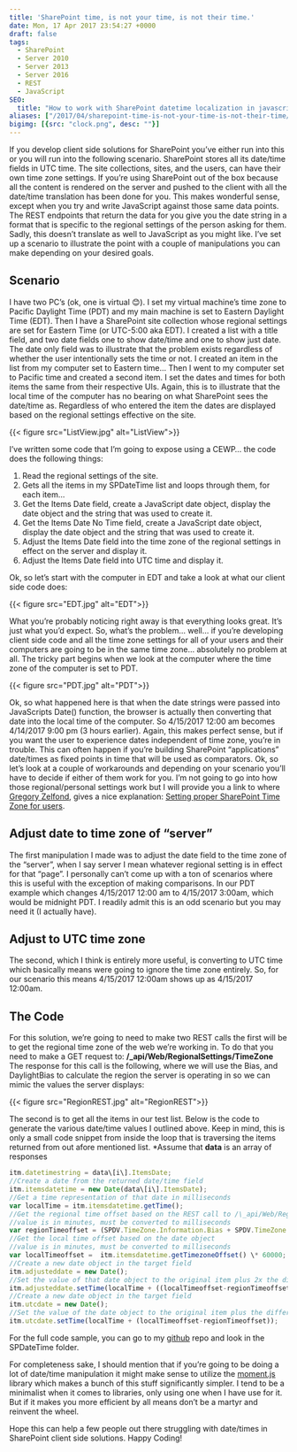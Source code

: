 ```yaml
---
title: 'SharePoint time, is not your time, is not their time.'
date: Mon, 17 Apr 2017 23:54:27 +0000
draft: false
tags: 
  - SharePoint
  - Server 2010
  - Server 2013
  - Server 2016
  - REST
  - JavaScript
SEO:
  title: "How to work with SharePoint datetime localization in javascript"
aliases: ["/2017/04/sharepoint-time-is-not-your-time-is-not-their-time/"]
bigimg: [{src: "clock.png", desc: ""}]
---
```


If you develop client side solutions for SharePoint you’ve either run into this or you will run into the following scenario. SharePoint stores all its date/time fields in UTC time. The site collections, sites, and the users, can have their own time zone settings. If you’re using SharePoint out of the box because all the content is rendered on the server and pushed to the client with all the date/time translation has been done for you. This makes wonderful sense, except when you try and write JavaScript against those same data points. The REST endpoints that return the data for you give you the date string in a format that is specific to the regional settings of the person asking for them. Sadly, this doesn’t translate as well to JavaScript as you might like. I’ve set up a scenario to illustrate the point with a couple of manipulations you can make depending on your desired goals.

## Scenario

I have two PC’s (ok, one is virtual 😊). I set my virtual machine’s time zone to Pacific Daylight Time (PDT) and my main machine is set to Eastern Daylight Time (EDT). Then I have a SharePoint site collection whose regional settings are set for Eastern Time (or UTC-5:00 aka EDT). I created a list with a title field, and two date fields one to show date/time and one to show just date. The date only field was to illustrate that the problem exists regardless of whether the user intentionally sets the time or not. I created an item in the list from my computer set to Eastern time… Then I went to my computer set to Pacific time and created a second item. I set the dates and times for both items the same from their respective UIs. Again, this is to illustrate that the local time of the computer has no bearing on what SharePoint sees the date/time as. Regardless of who entered the item the dates are displayed based on the regional settings effective on the site.

{{< figure src="ListView.jpg" alt="ListView">}}

I’ve written some code that I’m going to expose using a CEWP… the code does the following things:

1. Read the regional settings of the site.
2. Gets all the items in my SPDateTime list and loops through them, for each item…
3. Get the Items Date field, create a JavaScript date object, display the date object and the string that was used to create it.
4. Get the Items Date No Time field, create a JavaScript date object, display the date object and the string that was used to create it.
5. Adjust the Items Date field into the time zone of the regional settings in effect on the server and display it.
6. Adjust the Items Date field into UTC time and display it.

Ok, so let’s start with the computer in EDT and take a look at what our client side code does:

{{< figure src="EDT.jpg" alt="EDT">}}

What you’re probably noticing right away is that everything looks great. It’s just what you’d expect. So, what’s the problem… well… if you’re developing client side code and all the time zone settings for all of your users and their computers are going to be in the same time zone… absolutely no problem at all. The tricky part begins when we look at the computer where the time zone of the computer is set to PDT.

{{< figure src="PDT.jpg" alt="PDT">}}

Ok, so what happened here is that when the date strings were passed into JavaScripts Date() function, the browser is actually then converting that date into the local time of the computer. So 4/15/2017 12:00 am becomes 4/14/2017 9:00 pm (3 hours earlier). Again, this makes perfect sense, but if you want the user to experience dates independent of time zone, you’re in trouble. This can often happen if you’re building SharePoint “applications” date/times as fixed points in time that will be used as comparators. Ok, so let’s look at a couple of workarounds and depending on your scenario you’ll have to decide if either of them work for you. I’m not going to go into how those regional/personal settings work but I will provide you a link to where
[Gregory Zelfond](https://twitter.com/gregoryzelfond), gives a nice explanation: [Setting proper SharePoint Time Zone for users](https://sharepointmaven.com/sharepoint-time-zone/).

## Adjust date to time zone of “server”

The first manipulation I made was to adjust the date field to the time zone of the “server”, when I say server I mean whatever regional setting is in effect for that “page”. I personally can’t come up with a ton of scenarios where this is useful with the exception of making comparisons. In our PDT example which changes 4/15/2017 12:00 am to 4/15/2017 3:00am, which would be midnight PDT. I readily admit this is an odd scenario but you may need it (I actually have).

## Adjust to UTC time zone

The second, which I think is entirely more useful, is converting to UTC time which basically means were going to ignore the time zone entirely. So, for our scenario this means 4/15/2017 12:00am shows up as 4/15/2017 12:00am.

## The Code

For this solution, we’re going to need to make two REST calls the first will be to get the regional time zone of the web we’re working in. To do that you need to make a GET request to: **/\_api/Web/RegionalSettings/TimeZone** The response for this call is the following, where we will use the Bias, and DaylightBias to calculate the region the server is operating in so we can mimic the values the server displays:

{{< figure src="RegionREST.jpg" alt="RegionREST">}}

The second is to get all the items in our test list. Below is the code to generate the various date/time values I outlined above. Keep in mind, this is only a small code snippet from inside the loop that is traversing the items returned from out afore mentioned list. \*Assume that **data** is an array of responses

```javascript
itm.datetimestring = data\[i\].ItemsDate;
//Create a date from the returned date/time field
itm.itemsdatetime = new Date(data\[i\].ItemsDate);
//Get a time representation of that date in milliseconds 
var localTime = itm.itemsdatetime.getTime();
//Get the regional time offset based on the REST call to /\_api/Web/RegionalSettings/TimeZone
//value is in minutes, must be converted to milliseconds
var regionTimeoffset = (SPDV.TimeZone.Information.Bias + SPDV.TimeZone.Information.DaylightBias) \* 60000;
//Get the local time offset based on the date object
//value is in minutes, must be converted to milliseconds
var localTimeoffset =  itm.itemsdatetime.getTimezoneOffset() \* 60000;
//Create a new date object in the target field
itm.adjusteddate = new Date();
//Set the value of that date object to the original item plus 2x the difference between the local time zone offset and the regional time zone offset
itm.adjusteddate.setTime(localTime + ((localTimeoffset-regionTimeoffset) \* 2 ));
//Create a new date object in the target field
itm.utcdate = new Date();
//Set the value of the date object to the original item plus the difference between the local time zone offset and the regional time zone offset.
itm.utcdate.setTime(localTime + (localTimeoffset-regionTimeoffset));
```

For the full code sample, you can go to my [github](https://github.com/juliemturner/Public-Samples) repo and look in the SPDateTime folder.

For completeness sake, I should mention that if you’re going to be doing a lot of date/time manipulation it might make sense to utilize the [moment.js](https://momentjs.com/) library which makes a bunch of this stuff significantly simpler. I tend to be a minimalist when it comes to libraries, only using one when I have use for it. But if it makes you more efficient by all means don’t be a martyr and reinvent the wheel.

Hope this can help a few people out there struggling with date/times in SharePoint client side solutions. Happy Coding!
